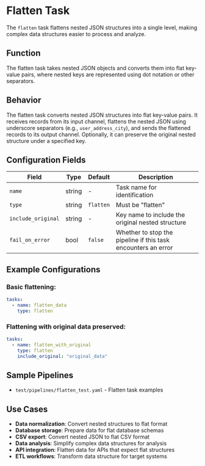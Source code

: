 # Flatten Task

The `flatten` task flattens nested JSON structures into a single level, making complex data structures easier to process and analyze.

## Function

The flatten task takes nested JSON objects and converts them into flat key-value pairs, where nested keys are represented using dot notation or other separators.

## Behavior

The flatten task converts nested JSON structures into flat key-value pairs. It receives records from its input channel, flattens the nested JSON using underscore separators (e.g., `user_address_city`), and sends the flattened records to its output channel. Optionally, it can preserve the original nested structure under a specified key.

## Configuration Fields

| Field | Type | Default | Description |
|-------|------|---------|-------------|
| `name` | string | - | Task name for identification |
| `type` | string | `flatten` | Must be "flatten" |
| `include_original` | string | - | Key name to include the original nested structure |
| `fail_on_error` | bool | `false` | Whether to stop the pipeline if this task encounters an error |

## Example Configurations

### Basic flattening:
```yaml
tasks:
  - name: flatten_data
    type: flatten
```

### Flattening with original data preserved:
```yaml
tasks:
  - name: flatten_with_original
    type: flatten
    include_original: "original_data"
```

## Sample Pipelines

- `test/pipelines/flatten_test.yaml` - Flatten task examples

## Use Cases

- **Data normalization**: Convert nested structures to flat format
- **Database storage**: Prepare data for flat database schemas
- **CSV export**: Convert nested JSON to flat CSV format
- **Data analysis**: Simplify complex data structures for analysis
- **API integration**: Flatten data for APIs that expect flat structures
- **ETL workflows**: Transform data structure for target systems
